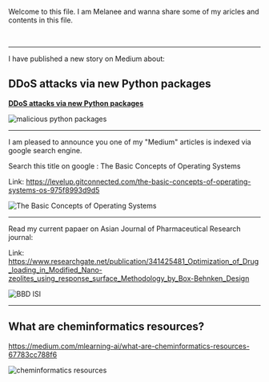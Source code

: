 Welcome to this file. I am Melanee and wanna share some of my aricles and contents in this file.

<br>

------------------------------------------------------------------------

I have published a new story on Medium about: 

## DDoS attacks via new Python packages



[**DDoS attacks via new Python packages**](https://melanee-melanee.medium.com/ddos-attacks-via-new-python-packages-5df946e42d1f)



![malicious python packages](https://user-images.githubusercontent.com/74653444/189619720-54d1a352-0b6d-4fe1-abd6-f94d53ade027.jpg)




------------------------------------------------------------------------------------------------
I am pleased to announce you one of my "Medium" articles is indexed via google search engine.

Search this title on google : The Basic Concepts of Operating Systems

Link: https://levelup.gitconnected.com/the-basic-concepts-of-operating-systems-os-975f8993d9d5 


![The Basic Concepts of Operating Systems](https://user-images.githubusercontent.com/74653444/188303866-32514585-73e6-47b9-98b0-80bbf70a4fe9.jpg)

--------------------------------------------------------------------------------

Read my current papaer on Asian Journal of Pharmaceutical Research journal: 

Link: https://www.researchgate.net/publication/341425481_Optimization_of_Drug_loading_in_Modified_Nano-zeolites_using_response_surface_Methodology_by_Box-Behnken_Design

![BBD ISI](https://user-images.githubusercontent.com/74653444/188557559-aa739d93-c8a7-462e-bb4b-4cdedbc1ec39.png)

-----------------------------------------------------------------------------------

## What are cheminformatics resources?

https://medium.com/mlearning-ai/what-are-cheminformatics-resources-67783cc788f6

![cheminformatics resources](https://user-images.githubusercontent.com/74653444/204318346-7dad1def-98aa-4917-bec6-851954a9be48.jpeg)


